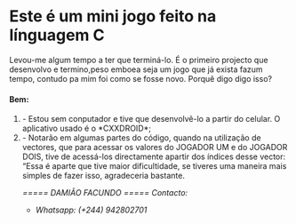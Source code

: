 <h1>Este é um mini jogo feito na línguagem C</h1>

<p>Levou-me algum tempo a ter que terminá-lo.
É o primeiro projecto que desenvolvo e termino,peso emboea seja um jogo que já exista fazum tempo, contudo pa mim foi como se fosse novo.
Porquê digo digo isso?
</p>

<h4>Bem:</h4>
<ol>
<li> - Estou sem conputador e tive que desenvolvê-lo a partir do celular.
O aplicativo usado é o *CXXDROID*;
</li>

<li> - Notarão em algumas partes do código, quando na utilização de vectores, que para acessar os valores do JOGADOR UM e do JOGADOR DOIS, tive de acessá-los directamente apartir dos índices desse vector: “Essa é aparte que tive maior dificultidade, se tiveres uma maneira mais simples de fazer isso, agradeceria bastante.
</li>
<address>
<p>
===== DAMIÃO FACUNDO =====
<i>Contacto:</i>
<ul>
<li>Whatsapp: (+244) 942802701</li>
</ul>
</address>
